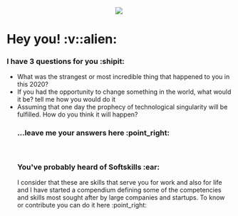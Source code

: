 <p align="center">
  <img src="https://github.com/dashdancing/dashdancing/blob/main/assets/monoplazaf1.png">
</p>
 <h1> Hey you! :v::alien:</h1>
 <h3>I have 3 questions for you :shipit:</h3>
 <ul list-style-type: decimal;>
 <li>What was the strangest or most incredible thing that happened to you in this 2020?</li>
 <li>If you had the opportunity to change something in the world, what would it be? tell me how you would do it</li>
 <li>Assuming that one day the prophecy of technological singularity will be fulfilled. How do you think it will happen?</li> 
 <h3>...leave me your answers here :point_right:</h3>
 <br>
 <h3>You've probably heard of Softskills :ear:</h3>
 <p>I consider that these are skills that serve you for work and also for life and I have started a compendium defining some of the competencies and skills most sought after by large companies and startups. To know or contribute you can do it here :point_right:</p>
